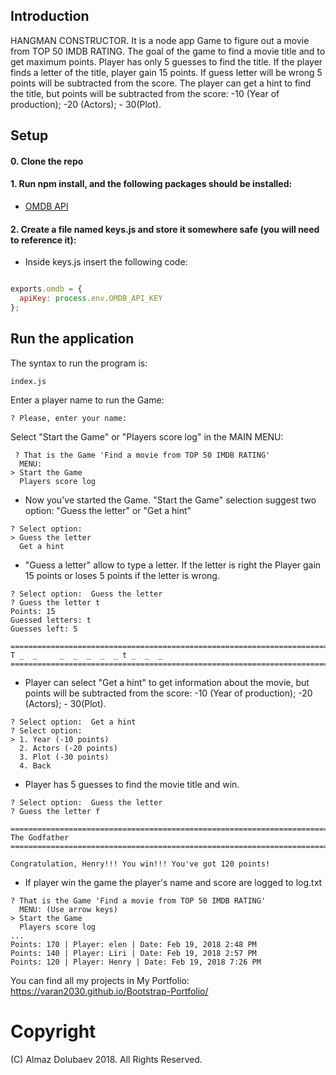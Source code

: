 
## Introduction
HANGMAN CONSTRUCTOR.  It is a node app Game to figure out a movie from TOP 50 IMDB RATING.
The goal of the game to find a movie title and to get maximum points. Player has only 5 guesses to find the title. If the player finds a letter of the title, player gain 15 points. If guess letter will be wrong 5 points will be subtracted from the score. The player can get a hint to find the title, but points will be subtracted from the score: -10 (Year of production); -20 (Actors); - 30(Plot).
## Setup
#### 0. Clone the repo

#### 1. Run npm install, and the following packages should be installed:

* [OMDB API](http://www.omdbapi.com)

#### 2. Create a file named keys.js and store it somewhere safe (you will need to reference it):

* Inside keys.js insert the following code:

``` JavaScript

exports.omdb = {
  apiKey: process.env.OMDB_API_KEY
};

```

## Run the application

The syntax to run the program is:
```
index.js

```

Enter a player name to run the Game:

```
? Please, enter your name:

```

Select "Start the Game" or "Players score log" in the MAIN MENU:

```
 ? That is the Game 'Find a movie from TOP 50 IMDB RATING'
  MENU:
> Start the Game
  Players score log

```
* Now you've started the Game.
"Start the Game" selection suggest two option:
"Guess the letter" or "Get a hint"

```
? Select option:
> Guess the letter
  Get a hint

```

* "Guess a letter" allow to type a letter. If the letter is right the Player gain 15 points or loses 5 points if the letter is wrong.

```
? Select option:  Guess the letter
? Guess the letter t
Points: 15
Guessed letters: t
Guesses left: 5

==========================================================================
T _  _     _  _  _  _  _ t _  _  _
==========================================================================

```


* Player can select "Get a hint" to get information about the movie, but points will be subtracted from the score: -10 (Year of production); -20 (Actors); - 30(Plot). 



```
? Select option:  Get a hint
? Select option:
> 1. Year (-10 points)
  2. Actors (-20 points)
  3. Plot (-30 points)
  4. Back

```

* Player has 5 guesses to find the movie title and win. 

```
? Select option:  Guess the letter
? Guess the letter f

==========================================================================
The Godfather
==========================================================================

Congratulation, Henry!!! You win!!! You've got 120 points!

```

* If player win the game the player's name and score are logged to log.txt

```
? That is the Game 'Find a movie from TOP 50 IMDB RATING'
  MENU: (Use arrow keys)
> Start the Game
  Players score log
...
Points: 170 | Player: elen | Date: Feb 19, 2018 2:48 PM
Points: 140 | Player: Liri | Date: Feb 19, 2018 2:57 PM
Points: 120 | Player: Henry | Date: Feb 19, 2018 7:26 PM
```


You can find all my projects in My Portfolio: https://varan2030.github.io/Bootstrap-Portfolio/

# Copyright
(C) Almaz Dolubaev 2018. All Rights Reserved.
